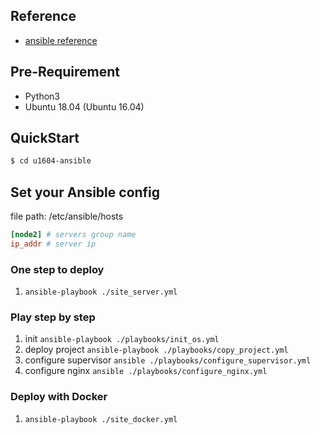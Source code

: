 ## Reference

- [ansible reference](https://www.ansible.com/resources/get-started)

## Pre-Requirement

- Python3
- Ubuntu 18.04 (Ubuntu 16.04)

## QuickStart

```bash
$ cd u1604-ansible
```

## Set your Ansible config

file path: /etc/ansible/hosts

```conf
[node2] # servers group name
ip_addr # server ip
```

### One step to deploy

1. `ansible-playbook ./site_server.yml`

### Play step by step

1. init `ansible-playbook ./playbooks/init_os.yml`
2. deploy project `ansible-playbook ./playbooks/copy_project.yml`
3. configure supervisor `ansible ./playbooks/configure_supervisor.yml`
4. configure nginx `ansible ./playbooks/configure_nginx.yml`

### Deploy with Docker

1. `ansible-playbook ./site_docker.yml`
